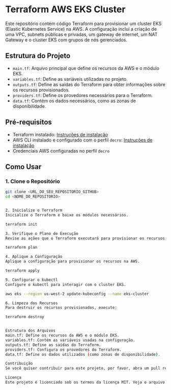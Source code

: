 # Terraform AWS EKS Cluster

Este repositório contém código Terraform para provisionar um cluster EKS (Elastic Kubernetes Service) na AWS. A configuração inclui a criação de uma VPC, subnets públicas e privadas, um gateway de internet, um NAT Gateway e o cluster EKS com grupos de nós gerenciados.

## Estrutura do Projeto

- `main.tf`: Arquivo principal que define os recursos da AWS e o módulo EKS.
- `variables.tf`: Define as variáveis utilizadas no projeto.
- `outputs.tf`: Define as saídas do Terraform para obter informações sobre os recursos provisionados.
- `providers.tf`: Define os provedores necessários para o Terraform.
- `data.tf`: Contém os dados necessários, como as zonas de disponibilidade.

## Pré-requisitos

- Terraform instalado: [Instruções de instalação](https://learn.hashicorp.com/tutorials/terraform/install-cli)
- AWS CLI instalado e configurado com o perfil `decro`: [Instruções de instalação](https://docs.aws.amazon.com/cli/latest/userguide/install-cliv2.html)
- Credenciais AWS configuradas no perfil `decro`

## Como Usar

### 1. Clone o Repositório

```sh
git clone <URL_DO_SEU_REPOSITORIO_GITHUB>
cd <NOME_DO_REPOSITORIO>


2. Inicialize o Terraform
Inicialize o Terraform e baixe os módulos necessários.

terraform init

3. Verifique o Plano de Execução
Revise as ações que o Terraform executará para provisionar os recursos.

terraform plan

4. Aplique a Configuração
Aplique a configuração para provisionar os recursos na AWS.

terraform apply

5. Configurar o kubectl
Configure o kubectl para interagir com o cluster EKS.

aws eks --region us-west-2 update-kubeconfig --name eks-cluster

6. Limpeza dos Recursos
Para destruir os recursos provisionados, execute:

terraform destroy


Estrutura dos Arquivos
main.tf: Define os recursos da AWS e o módulo EKS.
variables.tf: Contém as variáveis usadas na configuração.
outputs.tf: Define as saídas do Terraform.
providers.tf: Configura os provedores do Terraform.
data.tf: Define os dados utilizados (como zonas de disponibilidade).

Contribuição
Se você quiser contribuir para este projeto, por favor, abra um pull request ou crie uma issue para discutir as mudanças que gostaria de fazer.

Licença
Este projeto é licenciado sob os termos da licença MIT. Veja o arquivo LICENSE para mais detalhes.